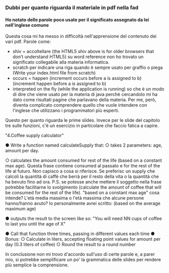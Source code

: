 ### Dubbi per quanto riguarda il materiale in pdf nella fad
#### Ho notato delle parole poco usate per il significato assegnato da lei nell'inglese comune
Questa cosa mi ha messo in difficoltà nell'apprensione del contenuto dei vari pdf.
Parole come:
- shiv = accoltellare (the HTML5 shiv above is for older browsers that don’t understand HTML5) su word reference non ho trovato un significato collegabile alla materia informatica.
- scratch per indicare una riga quando è sempre usato per graffio o piega (Write your index.html file from scratch)
- occurs = happen (increment occurs before a is assigned to b) (increment happen before a is assigned to b)
- interpreted on the fly (while the application is running) so che è un modo di dire che viene usato per la materia di java perchè cercandolo mi ha dato come risultati pagine che parlavano della materia. Per me, però, diventa complicato comprendere quello che vuole intendere con l'inglese che utilizzano i programmatori più esperti.

Questo per quanto riguarda le prime slides.
Invece per le slide del capitolo tre sulle funzioni, c'è un esercizio in particolare che faccio fatica a capire.

"4.Coffee supply calculator"

● Write a function named calculateSupply that:
○ takes 2 parameters: age, amount per day.

○ calculates the amount consumed for rest of the life (based on a constant max age).
Questa frase contiene consumed al passato e for the rest of the life al futuro. Non capisco a cosa si riferisce. Se preferisc un supply che calcoli la quantità di caffè che berrà per il resto della vita o la quantità che ha bevuto fino ad ora. 
P.S. se potesse anche mettere il soggetto nella frase potrebbe facilitarne lo svolgimento (calculate the amount of coffee that will be consumed for the rest of the life).
"based on a constant max age" cosa intende?
L'età media massima o l'età massima che alcune persone hanno/hanno avuto? Io personalmente avrei scritto: (based on the average maximum age)

● outputs the result to the screen like so: "You will need NN cups of coffee to
last you until the age of X"

● Call that function three times, passing in different values each time
● Bonus:
○ Calculate in liters, accepting floating point values for amount per day (0.3 liters of coffee)
○ Round the result to a round number

In conclusione non mi trovo d'accordo sull'uso di certe parole e, a parer mio, si potrebbe semplificare un po' la grammatica delle slides per rendere più semplice la comprensione.